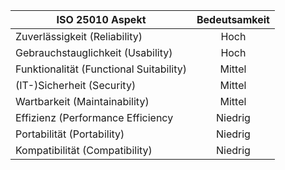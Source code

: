 | ISO 25010 Aspekt   |      Bedeutsamkeit  
|----------|:-------------:|
| Zuverlässigkeit (Reliability)  | Hoch |
| Gebrauchstauglichkeit (Usability) | Hoch |
| Funktionalität (Functional Suitability)| Mittel |
| (IT-)Sicherheit (Security) | Mittel |
| Wartbarkeit (Maintainability) | Mittel |
| Effizienz (Performance Efficiency | Niedrig |			
| Portabilität (Portability) | Niedrig |
| Kompatibilität (Compatibility) | Niedrig |
